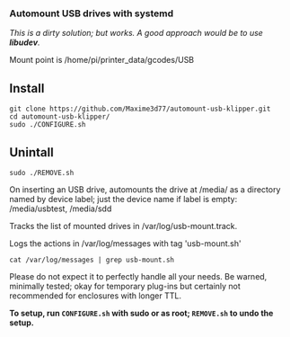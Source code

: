 ### Automount USB drives with systemd

_This is a dirty solution; but works. A good approach would be to use 
__libudev__._

Mount point is /home/pi/printer_data/gcodes/USB

## Install
```
git clone https://github.com/Maxime3d77/automount-usb-klipper.git
cd automount-usb-klipper/
sudo ./CONFIGURE.sh
```

## Unintall
```
sudo ./REMOVE.sh
```

On inserting an USB drive, automounts the drive at /media/ as a
directory named by device label; just the device name if label is
empty: /media/usbtest, /media/sdd

Tracks the list of mounted drives in /var/log/usb-mount.track.

Logs the actions in /var/log/messages with tag 'usb-mount.sh'
```
cat /var/log/messages | grep usb-mount.sh
```

Please do not expect it to perfectly handle all your needs.
Be warned, minimally tested; okay for temporary plug-ins but certainly
not recommended for enclosures with longer TTL.

**To setup, run `CONFIGURE.sh` with sudo or as root; `REMOVE.sh` to undo the
setup.**
